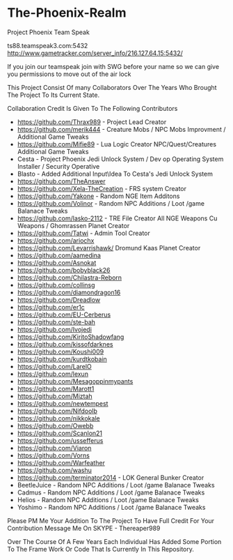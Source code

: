 # The-Phoenix-Realm
Project Phoenix Team Speak

ts88.teamspeak3.com:5432
http://www.gametracker.com/server_info/216.127.64.15:5432/

If you join our teamspeak join with SWG before your name so we can give you permissions to move out of the air lock

This Project Consist Of many Collaborators Over The Years Who Brought The Project To Its Current State.

Collaboration Credit Is Given To The Following Contributors
* https://github.com/Thrax989 - Project Lead Creator
* https://github.com/merik444 - Creature Mobs / NPC Mobs Improvment / Additional Game Tweaks
* https://github.com/Mifie89 - Lua Logic Creator NPC/Quest/Creatures Additional Game Tweaks
* Cesta - Project Phoenix Jedi Unlock System / Dev op Operating System Installer / Security Operative
* Blasto - Added Additional Input\Idea To Cesta's Jedi Unlock System
* https://github.com/TheAnswer
* https://github.com/Xela-TheCreation - FRS system Creator
* https://github.com/Yakone - Random NGE Item Additons
* https://github.com/Volinor - Random NPC Additions / Loot /game Balanace Tweaks
* https://github.com/lasko-2112 - TRE File Creator All NGE Weapons Cu Weapons / Ghomrassen Planet Creator
* https://github.com/Tatwi - Admin Tool Creator
* https://github.com/ariochx
* https://github.com/Levarrishawk/ Dromund Kaas Planet Creator
* https://github.com/aamedina
* https://github.com/Asnokat
* https://github.com/bobyblack26
* https://github.com/Chilastra-Reborn
* https://github.com/collinsg
* https://github.com/diamondragon16
* https://github.com/Dreadlow
* https://github.com/er1c
* https://github.com/EU-Cerberus
* https://github.com/ste-bah
* https://github.com/Ivojedi
* https://github.com/KiritoShadowfang
* https://github.com/kissofdarknes
* https://github.com/Koushi009
* https://github.com/kurdtkobain
* https://github.com/LarelO
* https://github.com/lexun
* https://github.com/Mesagoppinmypants
* https://github.com/Marott1
* https://github.com/Miztah
* https://github.com/newtempest
* https://github.com/Nifdoolb
* https://github.com/nikkokale
* https://github.com/Owebb
* https://github.com/Scanlon21
* https://github.com/ussefferus
* https://github.com/Viaron
* https://github.com/Vorns
* https://github.com/Warfeather
* https://github.com/washu
* https://github.com/terminator2014 - LOK General Bunker Creator
* BeetleJuice - Random NPC Additions / Loot /game Balanace Tweaks
* Cadmus - Random NPC Additions / Loot /game Balanace Tweaks
* Helios - Random NPC Additions / Loot /game Balanace Tweaks
* Yoshimo - Random NPC Additions / Loot /game Balanace Tweaks


Please PM Me Your Addition To The Project To Have Full Credit For Your Contribution
Message Me On SKYPE -
Thereaper989

Over The Course Of A Few Years Each Individual Has Added Some Portion To The Frame Work Or Code That Is Currently In This Repository.

